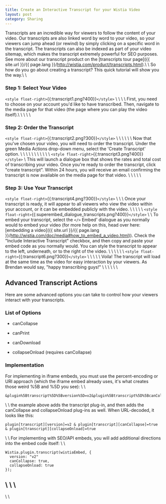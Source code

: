 ```yaml
---
title: Create an Interactive Transcript for your Wistia Video
layout: post
category: Sharing
---
```


Transcripts are an incredible way for viewers to follow the content of your video.  Our transcripts are also linked word by word to your video, so your viewers can jump ahead (or rewind) by simply clicking on a specific word in the transcript.  The transcripts can also be indexed as part of your video sitemap, which makes the transcript extremely powerful for SEO purposes.  See more about our transcript product on the [transcripts tour page]({{ site.url }}/{{ page.lang }}/http://wistia.com/product/transcripts.html).\\
\\
So how do you go about creating a transcript?  This quick tutorial will show you the way.\\
\\
### Step 1: Select Your Video

`<style float-right>`{{:transcript1.png?400}}`</style>`
\\
\\
\\
\\
First, you need to choose on your account you'd like to have transcribed.  Then, navigate to the media page for that video (the page where you can play the video itself).\\
\\
\\
\\
\\

### Step 2: Order the Transcript

`<style float-right>`{{:transcript2.png?300}}`</style>`
\\
\\
\\
\\
\\
\\
Now that you've chosen your video, you will need to order the transcript.  Under the green Media Actions drop-down menu, select the 'Create Transcript' option.
\\
\\
\\
\\
\\
\\
\\
\\
\\
\\
\\
`<style float-right>`{{:transcript3.png?400}}`</style>`
\\
This will launch a dialogue box that shows the rates and total cost of transcribing your video.  Once you're ready to order the transcript, click "create transcript".  Within 24 hours, you will receive an email confirming the transcript is now available on the media page for that video.
\\
\\
\\
\\
\\

### Step 3: Use Your Transcript

`<style float-right>`{{:transcript4.png?300}}`</style>`
\\
\\
\\
Once your transcript is ready, it will appear to all viewers who view the video within your account, or it can be embedded publicly with the video.
\\
\\
\\
\\
\\
`<style float-right>`{{:superembed_dialogue_transcripts.png?400}}`</style>`
\\
\\
To embed your transcript, select the `</>` Embed' dialogue as you normally would to embed your video (for more help on this, head over here: [embedding a video]({{ site.url }}/{{ page.lang }}/http://wistia.com/doc/media#how_to_embed_a_video.html)).  Check the "Include Interactive Transcript" checkbox, and then copy and paste your embed code as you normally would.  You can style the transcript to appear to the left, underneath, or to the right of the video.
\\
\\
\\
\\
\\
\\
`<style float-right>`{{:transcript6.png?300}}`</style>`
\\
\\
\\
\\
\\
Voila! The transcript will load at the same time as the video for easy interaction by your viewers. As Brendan would say, "happy transcribing guys!"
\\
\\
\\
\\
\\
\\
## Advanced Transcript Actions

Here are some advanced options you can take to control how your viewers interact with your transcripts.

### List of Options


*  canCollapse

*  canPrint

*  canDownload

*  collapseOnload (requires canCollapse)

### Implementation

For implementing in iframe embeds, you must use the percent-encoding or URI approach (which the iframe embed already uses, it's what creates those weird %5B and %5D you see):
\\
\\

	
	&plugin%5Btranscript%5D%5Bversion%5D=v2&plugin%5Btranscript%5D%5BcanCollapse%5D=true&plugin%5Btranscript%5D%5BcollapseOnload%5D=true

\\
\\
the example above adds the transcript plug-in, and then adds the canCollapse and collapseOnload plug-ins as well.  When URL-decoded, it looks like this:

	
	plugin[transcript][version]=v2 & plugin[transcript][canCollapse]=true & plugin[transcript][collapseOnload]=true

\\
\\
For implementing with SEO/API embeds, you will add additional directions into the embed code itself:
\\
\\

	
	Wistia.plugin.transcript(wistiaEmbed, {
	  version: "v2"
	  canCollapse: true,
	  collapseOnload: true
	});

\\
\\
\\
----
\\
\\



